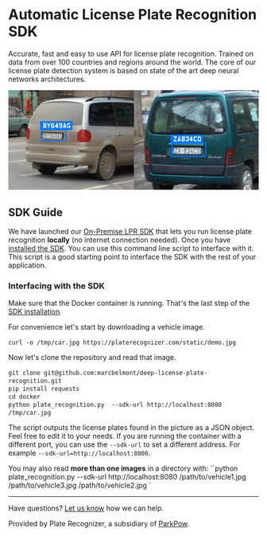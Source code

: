 # Automatic License Plate Recognition SDK

Accurate, fast and easy to use API for license plate recognition. Trained on data from over 100 countries and regions around the world. The core of our license plate detection system is based on state of the art deep neural networks architectures.

<p align="center">
  <img src="../assets/demo.jpg">
</p>

## SDK Guide

We have launched our [On-Premise LPR SDK](https://platerecognizer.com/) that lets you run license plate recognition **locally** (no internet connection needed). Once you have [installed the SDK](https://platerecognizer.com/sdk/). You can use this command line script to interface with it. This script is a good starting point to interface the SDK with the rest of your application.

### Interfacing with the SDK

Make sure that the Docker container is running. That's the last step of the [SDK installation](https://platerecognizer.com/sdk/).

For convenience let's start by downloading a vehicle image.

```
curl -o /tmp/car.jpg https://platerecognizer.com/static/demo.jpg
```

Now let's clone the repository and read that image.

```
git clone git@github.com:marcbelmont/deep-license-plate-recognition.git
pip install requests
cd docker
python plate_recognition.py  --sdk-url http://localhost:8080  /tmp/car.jpg
```

The script outputs the license plates found in the picture as a JSON object. Feel free to edit it to your needs. If you are running the container with a different port, you can use the `--sdk-url` to set a different address. For example `--sdk-url=http://localhost:8000`.

You may also read **more than one images** in a directory with: ``python plate_recognition.py  --sdk-url http://localhost:8080 /path/to/vehicle1.jpg /path/to/vehicle3.jpg /path/to/vehicle2.jpg `

---
Have questions?  [Let us know](https://platerecognizer.com/contact) how we can help.

Provided by Plate Recognizer, a subsidiary of [ParkPow](https://parkpow.com/).
